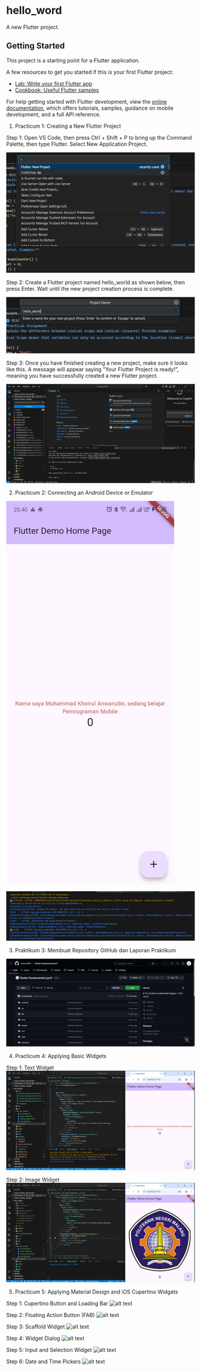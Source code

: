 # hello_word

A new Flutter project.

## Getting Started

This project is a starting point for a Flutter application.

A few resources to get you started if this is your first Flutter project:

- [Lab: Write your first Flutter app](https://docs.flutter.dev/get-started/codelab)
- [Cookbook: Useful Flutter samples](https://docs.flutter.dev/cookbook)

For help getting started with Flutter development, view the
[online documentation](https://docs.flutter.dev/), which offers tutorials,
samples, guidance on mobile development, and a full API reference.

1. Practicum 1: Creating a New Flutter Project

  Step 1: 
  Open VS Code, then press Ctrl + Shift + P to bring up the Command Palette, then type Flutter. Select New Application Project.

  ![alt text](<img/Gambar WhatsApp 2025-09-25 pukul 08.01.39_934c0e0a.jpg>)

  Step 2:
  Create a Flutter project named hello_world as shown below, then press Enter. Wait until the new project creation process is complete.

  ![alt text](<img/Gambar WhatsApp 2025-09-25 pukul 08.02.47_15919842.jpg>)

  Step 3:
  Once you have finished creating a new project, make sure it looks like this. A message will appear saying “Your Flutter Project is ready!”, meaning you have successfully created a new Flutter project.

  ![alt text](<img/Gambar WhatsApp 2025-09-25 pukul 08.05.46_08fde1a2.jpg>)

2. Practicum 2: Connecting an Android Device or Emulator

  ![alt text](<img/Gambar WhatsApp 2025-09-27 pukul 20.41.18_e57f4e09.jpg>)

  ![alt text](img/image.png)

3. Praktikum 3: Membuat Repository GitHub dan Laporan Praktikum

  ![alt text](image.png)

4. Practicum 4: Applying Basic Widgets

  Step 1: Text Widget
  ![alt text](<img/Gambar WhatsApp 2025-09-27 pukul 20.59.21_20b02c54.jpg>)

  Step 2: Image Widget
  ![alt text](<Gambar WhatsApp 2025-09-27 pukul 21.01.13_c4b9b1b5.jpg>)

5. Practicum 5: Applying Material Design and iOS Cupertino Widgets

  Step 1: Cupertino Button and Loading Bar
  ![alt text](<img/Rekaman 2025-09-28 004215.gif>)

  Step 2: Floating Action Button (FAB)
  ![alt text](<img/Rekaman 2025-09-28 004715.gif>)

  Step 3: Scaffold Widget
  ![alt text](<img/Rekaman 2025-09-28 013050.gif>)

  Step 4: Widget Dialog
  ![alt text](<img/Rekaman 2025-09-28 013552.gif>)

  Step 5: Input and Selection Widget
  ![alt text](<img/Rekaman 2025-09-28 013850.gif>)

  Step 6: Date and Time Pickers
  ![alt text](<img/Rekaman 2025-09-28 014848.gif>)


  




  